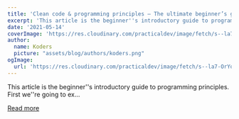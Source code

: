 ```yaml
---
title: 'Clean code & programming principles – The ultimate beginner’s guide'
excerpt: 'This article is the beginner''s introductory guide to programming principles.  First we''re going to ex...'
date: '2021-05-14'
coverImage: 'https://res.cloudinary.com/practicaldev/image/fetch/s--la7-OrYq--/c_imagga_scale,f_auto,fl_progressive,h_420,q_auto,w_1000/https://dev-to-uploads.s3.amazonaws.com/uploads/articles/zpok786y0v1j7wo7kh24.jpg'
author:
  name: Koders
  picture: "assets/blog/authors/koders.png"
ogImage:
  url: 'https://res.cloudinary.com/practicaldev/image/fetch/s--la7-OrYq--/c_imagga_scale,f_auto,fl_progressive,h_420,q_auto,w_1000/https://dev-to-uploads.s3.amazonaws.com/uploads/articles/zpok786y0v1j7wo7kh24.jpg'
---
```


This article is the beginner''s introductory guide to programming principles.  First we''re going to ex...

[Read more](https://dev.to/sargalias/clean-code-programming-principles-the-ultimate-beginner-s-guide-5605)
